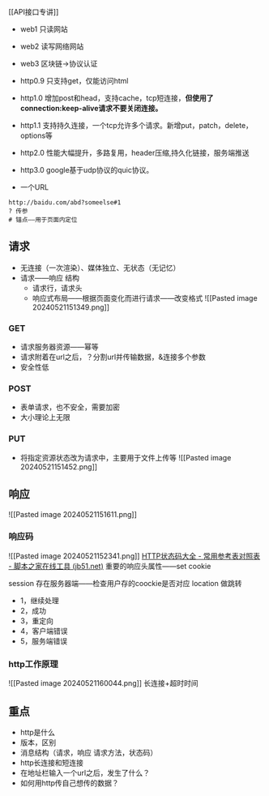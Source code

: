 [[API接口专讲]]

- web1 只读网站
- web2 读写网络网站
- web3 区块链->协议认证

- http0.9 只支持get，仅能访问html
- http1.0 增加post和head，支持cache，tcp短连接，**但使用了connection:keep-alive请求不要关闭连接。**


- http1.1 支持持久连接，一个tcp允许多个请求。新增put，patch，delete，options等
- http2.0 性能大幅提升，多路复用，header压缩,持久化链接，服务端推送


- http3.0 google基于udp协议的quic协议。

- 一个URL
``` 
http://baidu.com/abd?someelse#1
? 传参
# 锚点——用于页面内定位
```


## 请求
- 无连接（一次渲染）、媒体独立、无状态（无记忆）
- 请求——响应 结构
	- 请求行，请求头
	- 响应式布局——根据页面变化而进行请求——改变格式
![[Pasted image 20240521151349.png]]

### GET
- 请求服务器资源——幂等
- 请求附着在url之后，？分割url并传输数据，&连接多个参数
- 安全性低
### POST
- 表单请求，也不安全，需要加密
- 大小理论上无限
### PUT
- 将指定资源状态改为请求中，主要用于文件上传等
![[Pasted image 20240521151452.png]]


## 响应
![[Pasted image 20240521151611.png]]
### 响应码
![[Pasted image 20240521152341.png]]
[HTTP状态码大全 - 常用参考表对照表 - 脚本之家在线工具 (jb51.net)](https://tools.jb51.net/table/http_status_code)
重要的响应头属性——set cookie

session 存在服务器端——检查用户存的coockie是否对应
location 做跳转
- 1，继续处理
- 2，成功
- 3，重定向
- 4，客户端错误
- 5，服务端错误

### http工作原理
![[Pasted image 20240521160044.png]]
长连接+超时时间




## 重点
- http是什么
- 版本，区别
- 消息结构（请求，响应  请求方法，状态码）
- http长连接和短连接
- 在地址栏输入一个url之后，发生了什么？
- 如何用http传自己想传的数据？